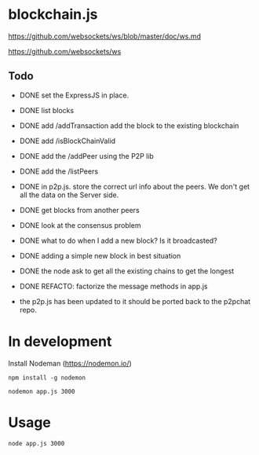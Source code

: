 # blockchain.js

https://github.com/websockets/ws/blob/master/doc/ws.md

https://github.com/websockets/ws

## Todo

- DONE set the ExpressJS in place.
- DONE list blocks
- DONE add /addTransaction
       add the block to the existing blockchain
- DONE add /isBlockChainValid
- DONE add the /addPeer using the P2P lib
- DONE add the /listPeers
- DONE in p2p.js. store the correct url info about the peers. We don't get all the data
       on the Server side.
- DONE get blocks from another peers
- DONE look at the consensus problem
- DONE what to do when I add a new block? Is it broadcasted?
- DONE adding a simple new block in best situation
- DONE the node ask to get all the existing chains to get the longest
- DONE REFACTO: factorize the message methods in app.js

- the p2p.js has been updated to it should be ported back to the p2pchat repo.

# In development
Install Nodeman (https://nodemon.io/)
```
npm install -g nodemon
```

```
nodemon app.js 3000
```

# Usage

```
node app.js 3000
```
